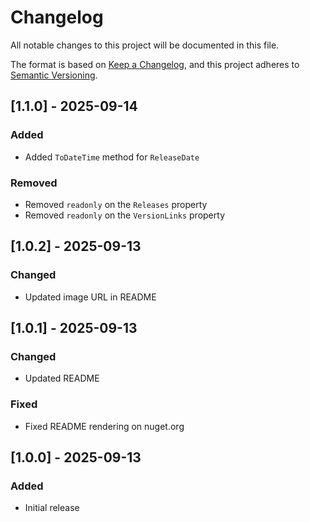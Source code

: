 # Changelog

All notable changes to this project will be documented in this file.

The format is based on [Keep a Changelog](https://keepachangelog.com/en/1.1.0/),
and this project adheres to [Semantic Versioning](https://semver.org/spec/v2.0.0.html).

## [1.1.0] - 2025-09-14

### Added

- Added `ToDateTime` method for `ReleaseDate`

### Removed

- Removed `readonly` on the `Releases` property
- Removed `readonly` on the `VersionLinks` property

## [1.0.2] - 2025-09-13

### Changed

- Updated image URL in README

## [1.0.1] - 2025-09-13

### Changed

- Updated README

### Fixed

- Fixed README rendering on nuget.org

## [1.0.0] - 2025-09-13

### Added

- Initial release